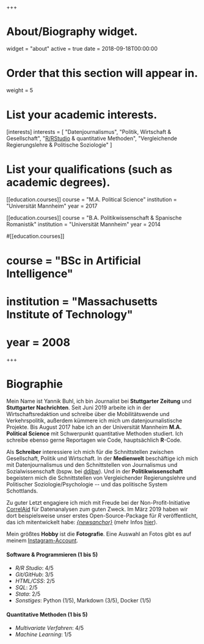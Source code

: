 +++
# About/Biography widget.
widget = "about"
active = true
date = 2018-09-18T00:00:00

# Order that this section will appear in.
weight = 5

# List your academic interests.
[interests]
  interests = [
    "Datenjournalismus",
    "Politik, Wirtschaft & Gesellschaft",
    "[R/RStudio](https://www.rstudio.com/) & quantitative Methoden",
    "Vergleichende Regierungslehre & Politische Soziologie"
  ]

# List your qualifications (such as academic degrees).
[[education.courses]]
  course = "M.A. Political Science"
  institution = "Universität Mannheim"
  year = 2017

[[education.courses]]
  course = "B.A. Politikwissenschaft & Spanische Romanistik"
  institution = "Universität Mannheim"
  year = 2014

#[[education.courses]]
#  course = "BSc in Artificial Intelligence"
#  institution = "Massachusetts Institute of Technology"
#  year = 2008
 
+++

# Biographie
Mein Name ist Yannik Buhl, ich bin Journalist bei **Stuttgarter Zeitung** und **Stuttgarter Nachrichten**. Seit Juni 2019 arbeite ich in der Wirtschaftsredaktion und schreibe über die Mobilitätswende und Verkehrspolitik, außerdem kümmere ich mich um datenjournalistische Projekte. Bis August 2017 habe ich an der Universität Mannheim **M.A. Political Science** mit Schwerpunkt quantitative Methoden studiert. Ich schreibe ebenso gerne Reportagen wie Code, hauptsächlich **R**-Code.

Als **Schreiber** interessiere ich mich für die Schnittstellen zwischen Gesellschaft, Politik und Wirtschaft. In der **Medienwelt** beschäftige ich mich mit Datenjournalismus und den Schnittstellen von Journalismus und Sozialwissenschaft (bspw. bei [ddjbw](http://www.ddjbw.de/)). Und in der **Politikwissenschaft** begeistern mich die Schnittstellen von Vergleichender Regierungslehre und Politischer Soziologie/Psychologie -- und das politische System Schottlands. 

Zu guter Letzt engagiere ich mich mit Freude bei der Non-Profit-Initiative [CorrelAid](http://www.correlaid.org/) für Datenanalysen zum guten Zweck. Im März 2019 haben wir dort beispielsweise unser erstes Open-Source-Package für *R* veröffentlicht, das ich mitentwickelt habe: [*{newsanchor}*](https://github.com/CorrelAid/newsanchor) (mehr Infos [hier](https://correlaid.org/blog/newsanchor/)).

Mein größtes **Hobby** ist die **Fotografie**. Eine Auswahl an Fotos gibt es auf meinem [Instagram-Account](https://www.instagram.com/yabuhl/).

#### Software & Programmieren (1 bis 5)
- *R/R Studio*: 4/5
- *Git/GitHub*: 3/5
- *HTML/CSS*: 2/5
- *SQL*: 2/5
- *Stata*: 2/5
- *Sonstiges*: Python (1/5), Markdown (3/5), Docker (1/5)

#### Quantitative Methoden (1 bis 5)
- *Multivariate Verfahren*: 4/5
- *Machine Learning*: 1/5